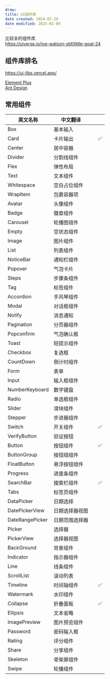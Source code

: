 ```yaml
---
draw:
title: UI组件库
date created: 2024-07-29
date modified: 2025-02-09
---
```


比较全的组件库  
https://uiverse.io/joe-watson-sbf/little-goat-24

## 组件库排名

https://ui-libs.vercel.app/

[Element Plus](Element%20Plus.md)  
[Ant Design](Ant%20Design.md)

## 常用组件

| 英文名称            | 中文翻译    |     |     |
| --------------- | ------- | --- | --- |
| Box             | 基本输入    |     |     |
| Card            | 卡片输出    |     | ✅   |
| Center          | 居中容器    |     |     |
| Divider         | 分割线组件   |     |     |
| Flex            | 弹性布局    |     |     |
| Text            | 文本组件    |     |     |
| Whitespace      | 空白占位组件  |     |     |
| WrapItem        | 包裹容器项   |     |     |
| Avatar          | 头像组件    |     |     |
| Badge           | 徽章组件    |     |     |
| Carousel        | 轮播图组件   |     |     |
| Empty           | 空状态组件   |     |     |
| Image           | 图片组件    |     |     |
| List            | 列表组件    |     |     |
| NoticeBar       | 通知栏组件   |     |     |
| Popover         | 气泡卡片    |     |     |
| Steps           | 步骤条组件   |     |     |
| Tag             | 标签组件    |     |     |
| Accordion       | 手风琴组件   |     |     |
| Modal           | 对话框组件   |     |     |
| Notify          | 消息通知    |     |     |
| Pagination      | 分页器组件   |     |     |
| Popconfirm      | 气泡确认框   |     |     |
| Toast           | 轻提示组件   |     |     |
| Checkbox        | 复选框     |     |     |
| CountDown       | 倒计时组件   |     |     |
| Form            | 表单      |     |     |
| Input           | 输入框组件   |     |     |
| NumberKeyboard  | 数字键盘    |     |     |
| Radio           | 单选框组件   |     |     |
| Slider          | 滑块组件    |     |     |
| Stepper         | 步进器组件   |     |     |
| Switch          | 开关组件    |     | ✅   |
| VerifyButton    | 验证按钮    |     |     |
| Button          | 按钮组件    |     | ✅   |
| ButtonGroup     | 按钮组组件   |     |     |
| FloatButton     | 悬浮按钮组件  |     |     |
| Progress        | 进度条组件   |     |     |
| SearchBar       | 搜索栏组件   |     | ✅   |
| Tabs            | 标签页组件   |     |     |
| DataPicker      | 日期选择    |     |     |
| DatePickerView  | 日期选择器视图 |     |     |
| DateRangePicker | 日期范围选择器 |     |     |
| Picker          | 选择器     |     |     |
| PickerView      | 选择器视图   |     |     |
| BackGround      | 背景组件    |     |     |
| Indicator       | 指示器组件   |     |     |
| Line            | 线条组件    |     |     |
| ScrollList      | 滚动列表    |     |     |
| Timeline        | 时间轴组件   |     | ✅   |
| Watermark       | 水印组件    |     |     |
| Collapse        | 折叠面板    |     | ✅   |
| Ellipsis        | 文本省略    |     |     |
| ImagePreview    | 图片预览组件  |     |     |
| Password        | 密码输入框   |     |     |
| Rating          | 评分组件    |     |     |
| Share           | 分享组件    |     |     |
| Skeleton        | 骨架屏组件   |     |     |
| Swipe           | 轮播组件    |     |     |
